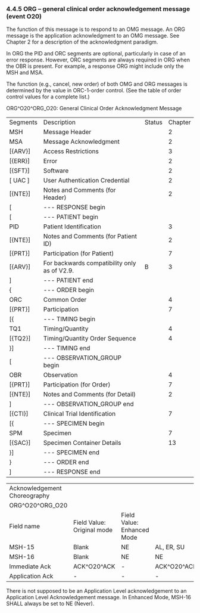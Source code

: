 ### 4.4.5 ORG – general clinical order acknowledgement message (event O20) 

The function of this message is to respond to an OMG message. An ORG message is the application acknowledgment to an OMG message. See Chapter 2 for a description of the acknowledgment paradigm.

In ORG the PID and ORC segments are optional, particularly in case of an error response. However, ORC segments are always required in ORG when the OBR is present. For example, a response ORG might include only the MSH and MSA.

The function (e.g., cancel, new order) of both OMG and ORG messages is determined by the value in ORC-1-order control. (See the table of order control values for a complete list.)

ORG^O20^ORG_O20: General Clinical Order Acknowledgment Message

|     |     |     |     |
| --- | --- | --- | --- |
| Segments | Description | Status | Chapter |
| MSH | Message Header |  | 2 |
| MSA | Message Acknowledgment |  | 2 |
| [\{ARV}] | Access Restrictions |  | 3 |
| [\{ERR}] | Error |  | 2 |
| [\{SFT}] | Software |  | 2 |
| [ UAC ] | User Authentication Credential |  | 2 |
| [\{NTE}] | Notes and Comments (for Header) |  | 2 |
| [ | --- RESPONSE begin |  |  |
| [ | --- PATIENT begin |  |  |
| PID | Patient Identification |  | 3 |
| [\{NTE}] | Notes and Comments (for Patient ID) |  | 2 |
| [\{PRT}] | Participation (for Patient) |  | 7 |
| [\{ARV}] | For backwards compatibility only as of V2.9. | B | 3 |
| ] | --- PATIENT end |  |  |
| \{ | --- ORDER begin |  |  |
| ORC | Common Order |  | 4 |
| [\{PRT}] | Participation |  | 7 |
| [\{ | --- TIMING begin |  |  |
| TQ1 | Timing/Quantity |  | 4 |
| [\{TQ2}] | Timing/Quantity Order Sequence |  | 4 |
| }] | --- TIMING end |  |  |
| [ | --- OBSERVATION_GROUP begin |  |  |
| OBR | Observation |  | 4 |
| [\{PRT}] | Participation (for Order) |  | 7 |
| [\{NTE}] | Notes and Comments (for Detail) |  | 2 |
| ] | --- OBSERVATION_GROUP end |  |  |
| [\{CTI}] | Clinical Trial Identification |  | 7 |
| [\{ | --- SPECIMEN begin |  |  |
| SPM | Specimen |  | 7 |
| [\{SAC}] | Specimen Container Details |  | 13 |
| }] | --- SPECIMEN end |  |  |
| } | --- ORDER end |  |  |
| ] | --- RESPONSE end |  |  |

|     |     |     |     |
| --- | --- | --- | --- |
| Acknowledgement Choreography |  |  |  |
| ORG^O20^ORG_O20 |  |  |  |
| Field name | Field Value: Original mode | Field Value: Enhanced Mode |  |
| MSH-15 | Blank | NE | AL, ER, SU |
| MSH-16 | Blank | NE | NE |
| Immediate Ack | ACK^O20^ACK | - | ACK^O20^ACK |
| Application Ack | - | - | - |

There is not supposed to be an Application Level acknowledgement to an Application Level Acknowledgement message. In Enhanced Mode, MSH-16 SHALL always be set to NE (Never).
